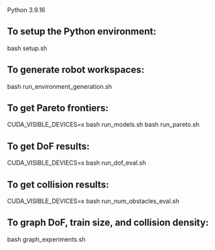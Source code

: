 Python 3.9.16

## To setup the Python environment:

bash setup.sh

## To generate robot workspaces:

bash run_environment_generation.sh

## To get Pareto frontiers:

CUDA_VISIBLE_DEVICES=x bash run_models.sh
bash run_pareto.sh

## To get DoF results:

CUDA_VISIBLE_DEVIECS=x bash run_dof_eval.sh

## To get collision results:

CUDA_VISIBLE_DEVICES=x bash run_num_obstacles_eval.sh

## To graph DoF, train size, and collision density:

bash graph_experiments.sh

